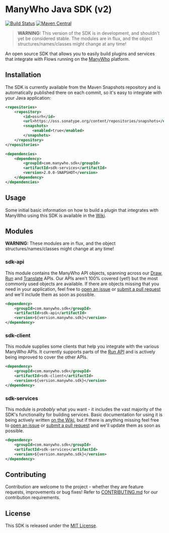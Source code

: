 ManyWho Java SDK (v2)
================

[![Build Status](https://travis-ci.org/manywho/sdk-java.svg?branch=feature/2.0)](https://travis-ci.org/manywho/sdk-java) [![Maven Central](https://img.shields.io/badge/pre--release-2.0.0--SNAPSHOT-orange.svg?style=flat)](https://oss.sonatype.org/#nexus-search;gav~com.manywho.sdk~~2.0.0-SNAPSHOT~~)

> **WARNING:** This version of the SDK is in development, and shouldn't yet be considered stable. The modules are in flux, and the object structures/names/classes might change at any time!

An open source SDK that allows you to easily build plugins and services that integrate with Flows running on
the [ManyWho](https://manywho.com) platform.

## Installation

The SDK is currently available from the Maven Snapshots repository and is automatically published there on each commit, so it's easy to integrate with your Java application:

```xml
<repositories>
    <repository>
        <id>ossrh</id>
        <url>https://oss.sonatype.org/content/repositories/snapshots</url>
        <snapshots>
            <enabled>true</enabled>
        </snapshots>
    </repository>
</repositories>

<dependencies>
    <dependency>
        <groupId>com.manywho.sdk</groupId>
        <artifactId>sdk-services</artifactId>
        <version>2.0.0-SNAPSHOT</version>
    </dependency>
</dependencies>
```

## Usage

Some initial basic information on how to build a plugin that integrates with ManyWho using this SDK is available in the [Wiki](https://github.com/manywho/sdk-java/wiki).

## Modules

**WARNING:** These modules are in flux, and the object structures/names/classes might change at any time!

### sdk-api

This module contains the ManyWho API objects, spanning across our [Draw](https://manywho.github.io/slate/#draw), [Run](https://manywho.github.io/slate/#run) and [Translate](https://manywho.github.io/slate/#translate) APIs. Our APIs aren't 100% covered (yet!) but the most commonly used objects are available. If there are objects missing that you need in your application, feel free to [open an issue](https://github.com/manywho/sdk-java/issues/new) or [submit a pull request](https://github.com/manywho/sdk-java/blob/master/CONTRIBUTING.md) and we'll include them as soon as possible.

```xml
<dependency>
    <groupId>com.manywho.sdk</groupId>
    <artifactId>sdk-api</artifactId>
    <version>${version.manywho.sdk}</version>
</dependency>
```

### sdk-client

This module supplies some clients that help you integrate with the various ManyWho APIs. It currently supports parts of the [Run API](https://manywho.github.io/slate/#run) and is actively being improved to cover the other APIs.

```xml
<dependency>
    <groupId>com.manywho.sdk</groupId>
    <artifactId>sdk-client</artifactId>
    <version>${version.manywho.sdk}</version>
</dependency>
```

### sdk-services

This module is _probably_ what you want - it includes the vast majority of the SDK's functionality for building services. Basic documentation for using it is being actively written [on the Wiki](https://github.com/manywho/sdk-java/wiki), but if there is anything missing feel free to [open an issue](https://github.com/manywho/sdk-java/issues/new) or [submit a pull request](https://github.com/manywho/sdk-java/blob/master/CONTRIBUTING.md) and we'll update them as soon as possible.

```xml
<dependency>
    <groupId>com.manywho.sdk</groupId>
    <artifactId>sdk-services</artifactId>
    <version>${version.manywho.sdk}</version>
</dependency>
```

## Contributing

Contribution are welcome to the project - whether they are feature requests, improvements or bug fixes! Refer to [CONTRIBUTING.md](CONTRIBUTING.md) for our contribution requirements.

## License

This SDK is released under the [MIT License](http://opensource.org/licenses/mit-license.php).